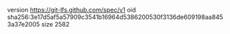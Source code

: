 version https://git-lfs.github.com/spec/v1
oid sha256:3e17d5af5a57909c3541b16964d5386200530f3136de609198aa8453a37e2005
size 2582

